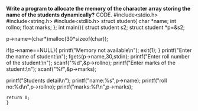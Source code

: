 **Write a program to allocate the memory of  the character  array storing the name of the students dynamically?**
CODE.
     #include<stdio.h>
#include<string.h>
#include<stdlib.h>
 struct student{
  char *name;
  int rollno;
  float marks;
  };
  int main(){
   struct student s2;
   struct student *p=&s2;

   p->name=(char*)malloc(30*sizeof(char));
   
   if(p->name==NULL){
 		printf("Memory not available\n");
 		exit(1);
 }
 printf("Enter the name of student:\n");
 fgets(p->name,30,stdin);
 printf("Enter roll number of the student:\n");
 scanf("%d",&p->rollno);
 printf("Enter marks of the student:\n");
 scanf("%f",&p->marks);
 
 printf("Students detail\n");
 printf("name:%s",p->name);
 printf("roll no:%d\n",p->rollno);
 printf("marks:%f\n",p->marks);
  
    
    return 0;
    }




    
